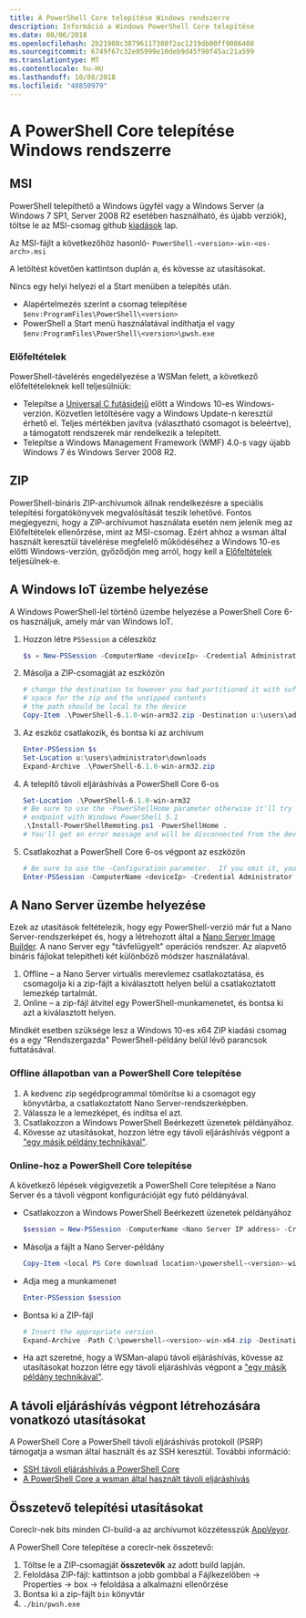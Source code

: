 ```yaml
---
title: A PowerShell Core telepítése Windows rendszerre
description: Információ a Windows PowerShell Core telepítése
ms.date: 08/06/2018
ms.openlocfilehash: 2b21908c38796117308f2ac1219db00ff9086408
ms.sourcegitcommit: 6749f67c32e05999e10deb9d45f90f45ac21a599
ms.translationtype: MT
ms.contentlocale: hu-HU
ms.lasthandoff: 10/08/2018
ms.locfileid: "48850979"
---
```

# <a name="installing-powershell-core-on-windows"></a>A PowerShell Core telepítése Windows rendszerre

## <a name="msi"></a>MSI

PowerShell telepíthető a Windows ügyfél vagy a Windows Server (a Windows 7 SP1, Server 2008 R2 esetében használható, és újabb verziók), töltse le az MSI-csomag github [kiadások][] lap.

Az MSI-fájlt a következőhöz hasonló- `PowerShell-<version>-win-<os-arch>.msi`
<!-- TODO: should be updated to point to the Download Center as well -->

A letöltést követően kattintson duplán a, és kövesse az utasításokat.

Nincs egy helyi helyezi el a Start menüben a telepítés után.

- Alapértelmezés szerint a csomag telepítése `$env:ProgramFiles\PowerShell\<version>`
- PowerShell a Start menü használatával indíthatja el vagy `$env:ProgramFiles\PowerShell\<version>\pwsh.exe`

### <a name="prerequisites"></a>Előfeltételek

PowerShell-távelérés engedélyezése a WSMan felett, a következő előfeltételeknek kell teljesülniük:

- Telepítse a [Universal C futásidejű](https://www.microsoft.com/download/details.aspx?id=50410) előtt a Windows 10-es Windows-verzión.
  Közvetlen letöltésére vagy a Windows Update-n keresztül érhető el.
  Teljes mértékben javítva (választható csomagot is beleértve), a támogatott rendszerek már rendelkezik a telepített.
- Telepítse a Windows Management Framework (WMF) 4.0-s vagy újabb Windows 7 és Windows Server 2008 R2.

## <a name="zip"></a>ZIP

PowerShell-bináris ZIP-archívumok állnak rendelkezésre a speciális telepítési forgatókönyvek megvalósítását teszik lehetővé.
Fontos megjegyezni, hogy a ZIP-archívumot használata esetén nem jelenik meg az Előfeltételek ellenőrzése, mint az MSI-csomag.
Ezért ahhoz a wsman által használt keresztül távelérése megfelelő működéséhez a Windows 10-es előtti Windows-verzión, győződjön meg arról, hogy kell a [Előfeltételek](#prerequisites) teljesülnek-e.

## <a name="deploying-on-windows-iot"></a>A Windows IoT üzembe helyezése

A Windows PowerShell-lel történő üzembe helyezése a PowerShell Core 6-os használjuk, amely már van Windows IoT.

1. Hozzon létre `PSSession` a céleszköz

   ```powershell
   $s = New-PSSession -ComputerName <deviceIp> -Credential Administrator
   ```

2. Másolja a ZIP-csomagját az eszközön

   ```powershell
   # change the destination to however you had partitioned it with sufficient
   # space for the zip and the unzipped contents
   # the path should be local to the device
   Copy-Item .\PowerShell-6.1.0-win-arm32.zip -Destination u:\users\administrator\Downloads -ToSession $s
   ```

3. Az eszköz csatlakozik, és bontsa ki az archívum

   ```powershell
   Enter-PSSession $s
   Set-Location u:\users\administrator\downloads
   Expand-Archive .\PowerShell-6.1.0-win-arm32.zip
   ```

4. A telepítő távoli eljáráshívás a PowerShell Core 6-os

   ```powershell
   Set-Location .\PowerShell-6.1.0-win-arm32
   # Be sure to use the -PowerShellHome parameter otherwise it'll try to create a new
   # endpoint with Windows PowerShell 5.1
   .\Install-PowerShellRemoting.ps1 -PowerShellHome .
   # You'll get an error message and will be disconnected from the device because it has to restart WinRM
   ```

5. Csatlakozhat a PowerShell Core 6-os végpont az eszközön

   ```powershell
   # Be sure to use the -Configuration parameter.  If you omit it, you will connect to Windows PowerShell 5.1
   Enter-PSSession -ComputerName <deviceIp> -Credential Administrator -Configuration powershell.6.1.0
   ```

## <a name="deploying-on-nano-server"></a>A Nano Server üzembe helyezése

Ezek az utasítások feltételezik, hogy egy PowerShell-verzió már fut a Nano Server-rendszerképet és, hogy a létrehozott által a [Nano Server Image Builder](/windows-server/get-started/deploy-nano-server).
A nano Server egy "távfelügyelt" operációs rendszer. Az alapvető bináris fájlokat telepítheti két különböző módszer használatával.

1. Offline – a Nano Server virtuális merevlemez csatlakoztatása, és csomagolja ki a zip-fájlt a kiválasztott helyen belül a csatlakoztatott lemezkép tartalmát.
2. Online – a zip-fájl átvitel egy PowerShell-munkamenetet, és bontsa ki azt a kiválasztott helyen.

Mindkét esetben szüksége lesz a Windows 10-es x64 ZIP kiadási csomag és a egy "Rendszergazda" PowerShell-példány belül lévő parancsok futtatásával.

### <a name="offline-deployment-of-powershell-core"></a>Offline állapotban van a PowerShell Core telepítése

1. A kedvenc zip segédprogrammal tömörítse ki a csomagot egy könyvtárba, a csatlakoztatott Nano Server-rendszerképben.
2. Válassza le a lemezképet, és indítsa el azt.
3. Csatlakozzon a Windows PowerShell Beérkezett üzenetek példányához.
4. Kövesse az utasításokat, hozzon létre egy távoli eljáráshívás végpont a ["egy másik példány technikával"](#executed-by-another-instance-of-powershell-on-behalf-of-the-instance-that-it-will-register).

### <a name="online-deployment-of-powershell-core"></a>Online-hoz a PowerShell Core telepítése

A következő lépések végigvezetik a PowerShell Core telepítése a Nano Server és a távoli végpont konfigurációját egy futó példányával.

- Csatlakozzon a Windows PowerShell Beérkezett üzenetek példányához

  ```powershell
  $session = New-PSSession -ComputerName <Nano Server IP address> -Credential <An Administrator account on the system>
  ```

- Másolja a fájlt a Nano Server-példány

  ```powershell
  Copy-Item <local PS Core download location>\powershell-<version>-win-x64.zip c:\ -ToSession $session
  ```

- Adja meg a munkamenet

  ```powershell
  Enter-PSSession $session
  ```

- Bontsa ki a ZIP-fájl

  ```powershell
  # Insert the appropriate version.
  Expand-Archive -Path C:\powershell-<version>-win-x64.zip -DestinationPath "C:\PowerShellCore_<version>"
  ```

- Ha azt szeretné, hogy a WSMan-alapú távoli eljáráshívás, kövesse az utasításokat hozzon létre egy távoli eljáráshívás végpont a ["egy másik példány technikával"](../core-powershell/WSMan-Remoting-in-PowerShell-Core.md#executed-by-another-instance-of-powershell-on-behalf-of-the-instance-that-it-will-register).

## <a name="instructions-to-create-a-remoting-endpoint"></a>A távoli eljáráshívás végpont létrehozására vonatkozó utasításokat

A PowerShell Core a PowerShell távoli eljáráshívás protokoll (PSRP) támogatja a wsman által használt és az SSH keresztül.
További információ:

- [SSH távoli eljáráshívás a PowerShell Core][ssh-remoting]
- [A PowerShell Core a wsman által használt távoli eljáráshívás][wsman-remoting]

## <a name="artifact-installation-instructions"></a>Összetevő telepítési utasításokat

Coreclr-nek bits minden CI-build-a az archívumot közzétesszük [AppVeyor][].

A PowerShell Core telepítése a coreclr-nek összetevő:

1. Töltse le a ZIP-csomagját **összetevők** az adott build lapján.
2. Feloldása ZIP-fájl: kattintson a jobb gombbal a Fájlkezelőben -> Properties -> box -> feloldása a alkalmazni ellenőrzése
3. Bontsa ki a zip-fájlt `bin` könyvtár
4. `./bin/pwsh.exe`

<!-- [download-center]: TODO -->

[kiadások]: https://github.com/PowerShell/PowerShell/releases
[ssh-remoting]: ../core-powershell/SSH-Remoting-in-PowerShell-Core.md
[wsman-remoting]: ../core-powershell/WSMan-Remoting-in-PowerShell-Core.md
[AppVeyor]: https://ci.appveyor.com/project/PowerShell/powershell
